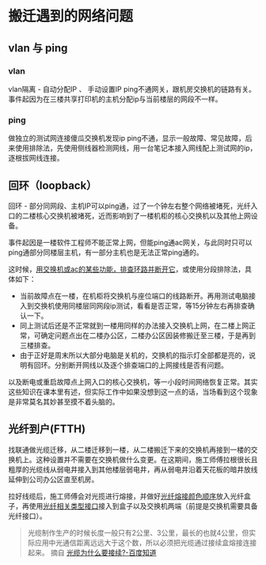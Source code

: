 # 搬迁遇到的网络问题

## vlan 与 ping


### vlan

vlan隔离 - 自动分配IP 、 手动设置IP ping不通网关，跟机房交换机的链路有关。事件起因为在三楼共享打印机的主机分配ip与当前楼层的网段不一样。


### ping

做独立的测试网连接傻瓜交换机发现ip ping不通，显示一般故障、常见故障，后来使用排除法，先使用侧线器检测网线，用一台笔记本接入网线配上测试网的ip，逐根拔网线连接。


## 回环（loopback）

回环 - 部分同网段、主机IP可以ping通，过了一个钟左右整个网络被堵死，光纤入口的二楼核心交换机被堵死，近而影响到了一楼机柜的核心交换机以及其他上网设备。

事件起因是一楼软件工程师不能正常上网，但能ping通ac网关，与此同时只可以ping通部分同楼层主机，有一部分主机也是无法正常ping通的。

这时候，[用交换机或ac的某些功能，排查环路并断开它](https://www.sohu.com/a/253667522_99930837)，或使用分段排除法，具体如下：

* 当前故障点在一楼，在机柜将交换机与座位端口的线路断开。再用测试电脑接入到交换机使用同楼层同网段ip测试，看看是否正常，等15分钟左右再排查确认一下。
* 同上测试后还是不正常就到一楼用同样的办法接入交换机上网，在二楼上网正常，可确定问题点出在二楼办公区，二楼办公区因装修搬迁至三楼，于是再到三楼排查。
* 由于正好是周末所以大部分电脑是关机的，交换机的指示灯全部都是亮的，说明有回环。分别断开网线以及逐个排查端口的上网接线是否有问题。

以及断电或重启故障点上网入口的核心交换机，等一小段时间网络恢复正常。其实这些知识在课本里有述，但实际工作中如果没想到这一点的话，当场看到这个现象是非常莫名其妙甚至摸不着头脑的。

## 光纤到户(FTTH)

找联通做光缆迁移，从二楼迁移到一楼，从二楼搬迁下来的交换机再接到一楼的交换机上。这种设置并不需要在交换机做什么变更。在这期间，施工师傅拉根很长且粗厚的光缆线从弱电井接入到其他楼层弱电井，再从弱电井沿着天花板的暗井放线延伸到公司办公区直至机房。

拉好线缆后，施工师傅会对光揽进行熔接，并做好[光纤熔接颜色顺序](https://www.sohu.com/a/284089276_120063896)放入光纤盒子，再使用[光纤相关类型接口](https://www.sohu.com/a/213081404_734200)接入到盒子以及交换机两端（前提是交换机需要具备光纤接口）。


> 光缆制作生产的时候长度一般只有2公里、3公里，最长的也就4公里，但实际应用中光通信距离远远大于这个数，所以必须把光缆通过接续盒熔接连接起来。 摘自 [光缆为什么要接续?-百度知道](https://zhidao.baidu.com/question/880182406839079492.html)
